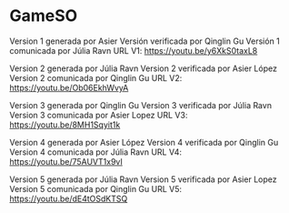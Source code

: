 # GameSO
Version 1 generada por Asier
Versión  verificada por Qinglin Gu
Versión 1 comunicada por Júlia Ravn
URL V1: https://youtu.be/y6XkS0taxL8

Version 2 generada por Júlia Ravn
Version 2 verificada por Asier López
Version 2 comunicada por Qinglin Gu
URL V2: https://youtu.be/Ob06EkhWvyA

Version 3 generada por Qinglin Gu
Version 3 verificada por Júlia Ravn
Version 3 comunicada por Asier Lopez
URL V3: https://youtu.be/8MH1Sqyit1k

Version 4 generada por Asier López
Version 4 verificada por Qinglin Gu
Version 4 comunicada por Júlia Ravn
URL V4: https://youtu.be/75AUVT1x9vI

Version 5 generada por Júlia Ravn
Version 5 verificada por Asier Lopez
Version 5 comunicada por Qinglin Gu
URL V5: https://youtu.be/dE4tOSdKTSQ
